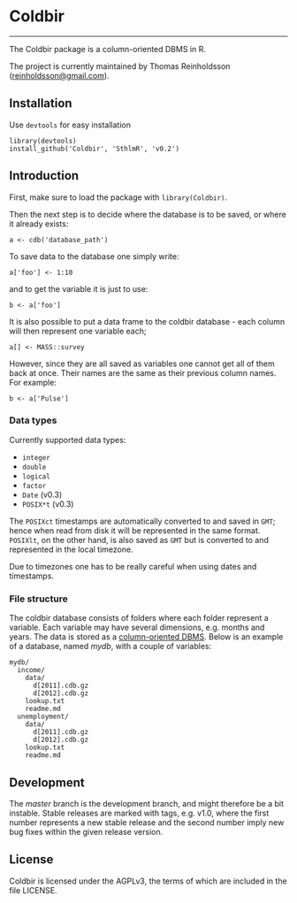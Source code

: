 # Coldbir
-----------------------

The Coldbir package is a column-oriented DBMS in R.

The project is currently maintained by Thomas Reinholdsson (<reinholdsson@gmail.com>).

## Installation

Use `devtools` for easy installation

    library(devtools)
    install_github('Coldbir', 'SthlmR', 'v0.2')

## Introduction

First, make sure to load the package with `library(Coldbir)`.

Then the next step is to decide where the database is to be saved, or where it already exists:

    a <- cdb('database_path')

To save data to the database one simply write:

    a['foo'] <- 1:10

and to get the variable it is just to use:

    b <- a['foo']

It is also possible to put a data frame to the coldbir database - each column will then represent one variable each;

    a[] <- MASS::survey

However, since they are all saved as variables one cannot get all of them back at once. Their names are the same as their previous column names. For example:

    b <- a['Pulse']

### Data types

Currently supported data types:

- `integer`
- `double`
- `logical`
- `factor`
- `Date` (v0.3)
- `POSIX*t` (v0.3)

The `POSIXct` timestamps are automatically converted to and saved in `GMT`; 
hence when read from disk it will be represented in the same format. 
`POSIXlt`, on the other hand, is also saved as `GMT` but is converted to and represented in the local timezone.

Due to timezones one has to be really careful when using dates and timestamps.


### File structure

The coldbir database consists of folders where each folder represent a variable. 
Each variable may have several dimensions, e.g. months and years. 
The data is stored as a [column-oriented DBMS](http://en.wikipedia.org/wiki/Column-oriented_DBMS). 
Below is an example of a database, named *mydb*, with a couple of variables:

    mydb/
      income/
        data/
          d[2011].cdb.gz
          d[2012].cdb.gz
        lookup.txt
        readme.md
      unemployment/
        data/
          d[2011].cdb.gz
          d[2012].cdb.gz
        lookup.txt
        readme.md


## Development

The *master* branch is the development branch, and might therefore be a bit instable. Stable releases are marked with tags, e.g. v1.0, where the first number represents a new stable release and the second number imply new bug fixes within the given release version.


## License

Coldbir is licensed under the AGPLv3, the terms of which are included in the file LICENSE.

